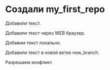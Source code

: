 ﻿# Создали my_first_repo

Добавили текст.

Добавили текст через WEB браузер.

Добавим текст локально.

Добавили текст в новой ветке new_branch.

Разрешаем конфликт.
